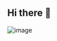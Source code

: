 ## Hi there 👋

![image](https://github.com/user-attachments/assets/957be64d-02fb-418f-988c-1a120e0991a9)


